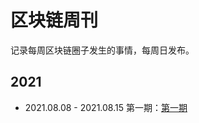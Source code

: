 # 区块链周刊

记录每周区块链圈子发生的事情，每周日发布。

## 2021

* 2021.08.08 - 2021.08.15 第一期：[第一期](./2021/2021.08.08-2021.08.15/README.md)
